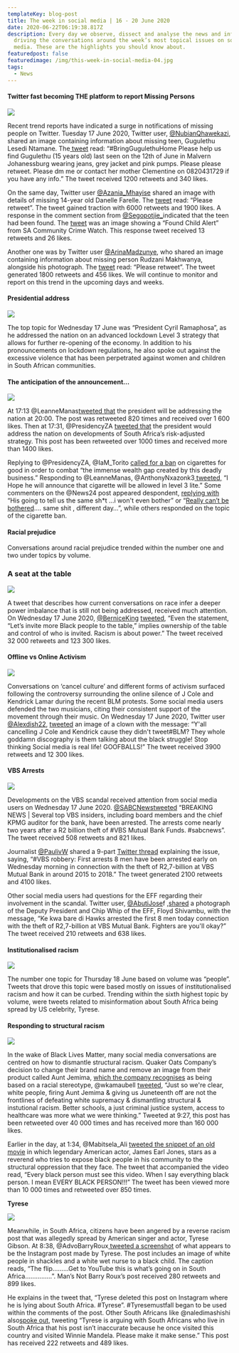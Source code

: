 ```yaml
---
templateKey: blog-post
title: The week in social media | 16 - 20 June 2020
date: 2020-06-22T06:19:38.817Z
description: Every day we observe, dissect and analyse the news and information
  driving the conversations around the week’s most topical issues on social
  media. These are the highlights you should know about.
featuredpost: false
featuredimage: /img/this-week-in-social-media-04.jpg
tags:
  - News
---
```

#### **Twitter fast becoming THE platform to report Missing Persons**

![](/img/1.missing-child.png)

Recent trend reports have indicated a surge in notifications of missing people on Twitter. Tuesday 17 June 2020, Twitter user, [@NubianQhawekazi](https://twitter.com/NubianQhawekazi), shared an image containing information about missing teen, Gugulethu Lesedi Ntamane. The[ tweet](https://twitter.com/NubianQhawekazi/status/1272879191462154243) read: “#BringGugulethuHome Please help us find Gugulethu (15 years old) last seen on the 12th of June in Malvern Johanessburg wearing jeans, grey jacket and pink pumps. Please please retweet. Please dm me or contact her mother Clementine on 0820431729 if you have any info.” The tweet received 1200 retweets and 340 likes.

On the same day, Twitter user [@Azania_Mhayise](https://twitter.com/Azania_Mhayise) shared an image with details of missing 14-year old Danelle Farelle. The [tweet](https://twitter.com/Azania_Mhayise/status/1272996411223805952) read: “Please retweet”. The tweet gained traction with 6000 retweets and 1900 likes. A response in the comment section from [@Segopotjie_](https://twitter.com/Segopotje_)indicated that the teen had been found. The [tweet](https://twitter.com/Segopotje_/status/1273052159282741249) was an image showing a “Found Child Alert” from SA Community Crime Watch. This response tweet received 13 retweets and 26 likes.

Another one was by Twitter user [@ArinaMadzunye](https://twitter.com/ArinaMadzunye), who shared an image containing information about missing person Rudzani Makhwanya, alongside his photograph. The [tweet](https://twitter.com/ArinaMadzunye/status/1272833928873873408) read: “Please retweet”. The tweet generated 1800 retweets and 456 likes. We will continue to monitor and report on this trend in the upcoming days and weeks.

#### **Presidential address**

![](/img/2.presidential-address.jpg)

The top topic for Wednesday 17 June was “President Cyril Ramaphosa”, as he addressed the nation on an advanced lockdown Level 3 strategy that allows for further re-opening of the economy. In addition to his pronouncements on lockdown regulations, he also spoke out against the excessive violence that has been perpetrated against women and children in South African communities. 

#### The anticipation of the announcement…

![](/img/3.anticipation-of-the-announcement.png)

At 17:13 @LeanneManas[tweeted that](https://twitter.com/LeanneManas/status/1273272647896399872) the president will be addressing the nation at 20:00. The post was retweeted 820 times and received over 1 600 likes. Then at 17:31, @PresidencyZA [tweeted that](https://twitter.com/PresidencyZA/status/1273276972538507264) the president would address the nation on developments of South Africa’s risk-adjusted strategy. This post has been retweeted over 1000 times and received more than 1400 likes.

Replying to @PresidencyZA, @IaM_Torito [called for a ban](https://twitter.com/IaM_Torito/status/1273279487023763458) on cigarettes for good in order to combat “the immense wealth gap created by this deadly business.” Responding to @LeanneManas, @AnthonyNxazonk3[ tweeted,](https://twitter.com/AnthonyNxazonk3/status/1273275663538180097) “I Hope he will announce that cigarette will be allowed in level 3 lite.” Some commenters on the @News24 post appeared despondent, [replying with](https://twitter.com/MASUKE_MA/status/1273278410878603264) “His going to tell us the same sh*t ...i won't even bother” or “[Really can’t be bothered](https://twitter.com/vantheman1970/status/1273276663032414209).... same shit , different day…”, while others responded on the topic of the cigarette ban.

#### Racial prejudice

Conversations around racial prejudice trended within the number one and two under topics by volume.

### A seat at the table

![](/img/4.-seat-at-the-table.jpg)

A tweet that describes how current conversations on race infer a deeper power imbalance that is still not being addressed, received much attention. On Wednesday 17 June 2020, [@BerniceKing](https://twitter.com/BerniceKing) [tweeted](https://twitter.com/BerniceKing/status/1273105155970535424), “Even the statement, “Let’s invite more Black people to the table,” implies ownership of the table and control of who is invited. Racism is about power.” The tweet received 32 000 retweets and 123 300 likes.

#### Offline vs Online Activism

![](/img/5.online-vs-offline-activism.png)

Conversations on ‘cancel culture’ and different forms of activism surfaced following the controversy surrounding the online silence of J Cole and Kendrick Lamar during the recent BLM protests. Some social media users defended the two musicians, citing their consistent support of the movement through their music. On Wednesday 17 June 2020, Twitter user [@Alexdish22](https://twitter.com/Alexdish22), [tweeted](https://twitter.com/Alexdish22/status/1273259576197091333) an image of a clown with the message: “Y'all cancelling J Cole and Kendrick cause they didn't tweet[](https://twitter.com/hashtag/BLM?src=hashtag_click)#BLM? They whole goddamn discography is them talking about the black struggle! Stop thinking Social media is real life! GOOFBALLS!” The tweet received 3900 retweets and 12 300 likes.

#### VBS Arrests

![](/img/6.-vbs-arrests.png)

Developments on the VBS scandal received attention from social media users on Wednesday 17 June 2020. [@SABCNews](https://twitter.com/SABCNews)[tweeted](https://twitter.com/SABCNews/status/1273186828192034816) “BREAKING NEWS | Several top VBS insiders, including board members and the chief KPMG auditor for the bank, have been arrested. The arrests come nearly two years after a R2 billion theft of #VBS Mutual Bank Funds. #sabcnews”. The tweet received 508 retweets and 821 likes.

Journalist [@PaulivW](https://twitter.com/PaulivW) shared a 9-part [Twitter thread](https://twitter.com/PaulivW/status/1273174295796158466) explaining the issue, saying, “#VBS robbery: First arrests 8 men have been arrested early on Wednesday morning in connection with the theft of R2,7-billion at VBS Mutual Bank in around 2015 to 2018.” The tweet generated 2100 retweets and 4100 likes.

Other social media users had questions for the EFF regarding their involvement in the scandal. Twitter user, [@AbutiJose](https://twitter.com/AbutiJosef)f ,[shared](https://twitter.com/AbutiJosef/status/1273187150482243584) a photograph of the Deputy President and Chip Whip of the EFF, Floyd Shivambu, with the message, “Ke kwa bare di Hawks arrested the first 8 men today connection with the theft of R2,7-billion at VBS Mutual Bank. Fighters are you'll okay?” The tweet received 210 retweets and 638 likes.

#### Institutionalised racism

![](/img/7.-institutionalised-racism.jpg)

The number one topic for Thursday 18 June based on volume was “people”. Tweets that drove this topic were based mostly on issues of institutionalised racism and how it can be curbed. Trending within the sixth highest topic by volume, were tweets related to misinformation about South Africa being spread by US celebrity, Tyrese.

#### Responding to structural racism

![](/img/8.-structural-racism.png)

In the wake of Black Lives Matter, many social media conversations are centred on how to dismantle structural racism. Quaker Oats Company’s decision to change their brand name and remove an image from their product called Aunt Jemima, [which the company recognises](https://www.nbcnews.com/news/us-news/aunt-jemima-brand-will-change-name-remove-image-quaker-says-n1231260) as being based on a racial stereotype, @wkamaubell [tweeted](https://twitter.com/wkamaubell/status/1273517584923541504), “Just so we're clear, white people, firing Aunt Jemima & giving us Juneteenth off are not the frontlines of defeating white supremacy & dismantling structural & instutional racism. Better schools, a just criminal justice system, access to healthcare was more what we were thinking.” Tweeted at 9:27, this post has been retweeted over 40 000 times and has received more than 160 000 likes.

Earlier in the day, at 1:34, @Mabitsela_Ali [tweeted the snippet of an old movie](https://twitter.com/Mabitsela_Ali/status/1273398596235395074) in which legendary American actor, James Earl Jones, stars as a reverend who tries to expose black people in his community to the structural oppression that they face. The tweet that accompanied the video read, “Every black person must see this video. When I say everything black person. I mean EVERY BLACK PERSON!!!” The tweet has been viewed more than 10 000 times and retweeted over 850 times.

**Tyrese**

![](/img/9.-tyrese.png)

Meanwhile, in South Africa, citizens have been angered by a reverse racism post that was allegedly spread by American singer and actor, Tyrese Gibson. At 8:38, @AdvoBarryRoux[ tweeted a screenshot](https://twitter.com/https:/twitter.com/AdvoBarryRoux/status/1273505384410554368) of what appears to be the Instagram post made by Tyrese. The post includes an image of white people in shackles and a white wet nurse to a black child. The caption reads, “The flip……...Get to YouTube this is what’s going on in South Africa…………...”. Man’s Not Barry Roux’s post received 280 retweets and 899 likes.

He explains in the tweet that, “Tyrese deleted this post on Instagram where he is lying about South Africa. #Tyrese”. #Tyresemustfall began to be used within the comments of the post. Other South Africans like @naledimashishi also[spoke out](https://twitter.com/naledimashishi/status/1273575306859876354), tweeting “Tyrese is arguing with South Africans who live in South Africa that his post isn’t inaccurate because he once visited this country and visited Winnie Mandela. Please make it make sense.” This post has received 222 retweets and 489 likes.